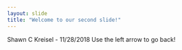 ```yaml
---
layout: slide
title: "Welcome to our second slide!"
---
```

Shawn C Kreisel - 11/28/2018
Use the left arrow to go back!
